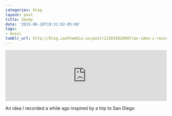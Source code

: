 ```yaml
---
categories: blog
layout: post
title: Sandy
date: '2015-06-20T19:31:02-05:00'
tags:
- music
tumblr_url: http://blog.zachtemkin.us/post/122035020997/an-idea-i-recorded-a-while-ago-inspired-by-a-trip
---
```


<p>
	<iframe width="100%" height="160" scrolling="no" frameborder="no" src="https://w.soundcloud.com/player/?url=https%3A//api.soundcloud.com/tracks/211252321&amp;auto_play=false&amp;hide_related=false&amp;show_comments=true&amp;show_user=true&amp;show_reposts=false&amp;visual=true"></iframe>
</p>

<!--break-->

An idea I recorded a while ago inspired by a trip to San Diego
